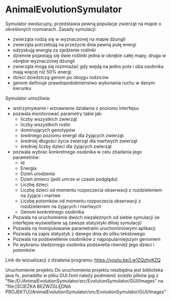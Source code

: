 # AnimalEvolutionSymulator
Symulator ewolucujny, przedstawia pewną populacje zwierząt na mapie o określonych rozmiarach.
Zasady symulacji:
- zwierząta rodzą się w wyznaczonej na mapie dżungli
- zwierząta potrzebują na przeżycie dnia pewną pulę energi
- odzyskują energię za zjedzenie roślinki
- dziennie pojawiają się dwie roślinki jedna w obrębie całej mapy, druga w obrębie wyznaczonej dżungli
- zwierząta mogą się rozmnażać gdy wejdą na jedno pole i oba osobnika mają więcej niż 50% energi
- dzieci dziedziczą genom po obojgu rodziców
- genom definiuje prawdopodobnieństwo wykonania ruchu w danym kierunku

Symulator umożliwia:
- wstrzymywanie i wznawianie działania z poziomu interfejsu
- pozwala monitorować parametry takie jak:
   * liczby wszystkich zwierząt
   * liczby wszystkich roślin
   * dominujących genotypów
   * średniego poziomu energii dla żyjących zwierząt
   * średniej długości życia zwierząt dla martwych zwierząt
   * średniej liczby dzieci dla żyjących zwierząt
- pozwala wybrac konkretnego osobnika w celu zbadania jego parametrów:
   * Id
   * Energia
   * Dzień urodzenia
   * Dzień śmierci (jeśli umrze w czasie podglądu)
   * Liczbę dzieci
   * Liczbę dzieci od momentu rozpoczecia obserwacji z rozdzieleniem na żyjące i martwe
   * Liczbę potomków od momentu rozpoczecia obserwacji z rozdzieleniem na żyjących i martwych
   * Genom konkretnego osobnika
- Pozwala na uruchomienie dwóch niezależnych od siebie symulacji (w interfejsie wyświetlane są zawsze statystyki dilnej symulacji)
- Pozwala na monipulowanie parametrami uruchominiowymi aplikacji
- Pozwala na zapis statystyk z danego dnia do pliku tekstowego
- Pozwala na podświetlenie osobników z najpopularniejszym genomem
- Po wybraniu śledzonego osobnika podświetla również jego dzieci i potomków

Link do wizualizacji z działania programu: https://youtu.be/Lw1ZQzhyKZQ

Uruchomienie projektu
Do uruchomienia projektu niezbędna jest biblioteka java fx, ponaddto w pliku GUI.fxml należy podmienić ścieżki plików jpg z "file:/D:/AnimalEvolutionSymulator/src/EvolutionSymulator/GUI/Images" na "file:[ŚCIEŻKA BEZWZGLĘDNA PROJEKTU]/AnimalEvolutionSymulator/src/EvolutionSymulator/GUI/Images"

  
